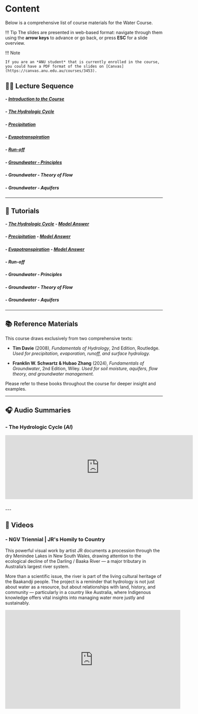 # Content
Below is a comprehensive list of course materials for the Water Course.

!!! Tip
    The slides are presented in web-based format: navigate through them using the **arrow keys** to advance or go back, or press **ESC** for a slide overview.

!!! Note

    If you are an *ANU student* that is currently enrolled in the course, you could have a PDF format of the slides on [Canvas](https://canvas.anu.edu.au/courses/3453).

## 🧑‍🏫 Lecture Sequence
##### - [**Introduction to the Course**](Introduction/index.html)
##### - [**The Hydrologic Cycle**](Watercycle/index.html)
##### - [**Precipitation**](Precipitation/index.html)
##### - [**Evapotranspiration**](Evaporation/index.html)
##### - [**Run-off**](Runoff/index.html)
##### - [**Groundwater - Principles**](Groundwater/index.html)
##### - **Groundwater - Theory of Flow**
##### - **Groundwater - Aquifers**

---

## 📄 Tutorials
##### - [**The Hydrologic Cycle**](Tutorial-Watercycle/index.html) - [*Model Answer*](Tutorial-Watercycle-Answers/index.html)
##### - [**Precipitation**](Tutorial-Precipitation/index.html) - [*Model Answer*](Tutorial-Precipitation-Answers/index.html)
##### - [**Evapotranspiration**](Tutorial-Evaporation/index.html) - [*Model Answer*](Tutorial-Evaporation-Answers/index.html)
##### - **Run-off**
##### - **Groundwater - Principles**
##### - **Groundwater - Theory of Flow**
##### - **Groundwater - Aquifers**

---

## 📚 Reference Materials

This course draws exclusively from two comprehensive texts:

- **Tim Davie** (2008), *Fundamentals of Hydrology*, 2nd Edition, Routledge.
  _Used for precipitation, evaporation, runoff, and surface hydrology._

- **Franklin W. Schwartz & Hubao Zhang** (2024), *Fundamentals of Groundwater*, 2nd Edition, Wiley.
  _Used for soil moisture, aquifers, flow theory, and groundwater management._

Please refer to these books throughout the course for deeper insight and examples.

---
## 🎧 Audio Summaries

### - **The Hydrologic Cycle** (*AI*)

<div style="height: 228px; width: 600px;"><iframe src="https://audio.com/embed/audio/1837871997467432?theme=image" style="display:block; border-radius: 1px; border: none; height: 204px; width: 600px;"></iframe><a href='https://audio.com/siavash-ghelichkhan' style="text-align: center; display: block; color: #A4ABB6; font-size: 12px; font-family: sans-serif; line-height: 16px; margin-top: 8px; overflow: hidden; white-space: nowrap; text-overflow: ellipsis;"></a></div>
---

## 🎥 Videos

### - **NGV Triennial | JR's Homily to Country**
This powerful visual work by artist JR documents a procession through the dry Menindee Lakes in New South Wales, drawing attention to the ecological decline of the Darling / Baaka River — a major tributary in Australia’s largest river system.

More than a scientific issue, the river is part of the living cultural heritage of the Baakandji people. The project is a reminder that hydrology is not just about water as a resource, but about relationships with land, history, and community — particularly in a country like Australia, where Indigenous knowledge offers vital insights into managing water more justly and sustainably.

<div style="text-align: center;">
  <iframe width="560" height="315" src="https://www.youtube.com/embed/KakMgvx59vU?si=QC1lLniiTax_aXb7" title="YouTube video player" frameborder="0" allow="accelerometer; autoplay; clipboard-write; encrypted-media; gyroscope; picture-in-picture; web-share" referrerpolicy="strict-origin-when-cross-origin" allowfullscreen></iframe>
</div>